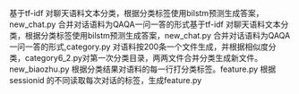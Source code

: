 基于tf-idf 对聊天语料文本分类，根据分类标签使用bilstm预测生成答案，new_chat.py 合并对话语料为QAQA一问一答的形式基于tf-idf 对聊天语料文本分类，根据分类标签使用bilstm预测生成答案，new_chat.py 合并对话语料为QAQA一问一答的形式,category.py 对语料按200条一个文件生成，并根据相似度分类，category6_2.py对第一次分类目录，两两文件合并分类生成新文件。new_biaozhu.py 根据分类结果对语料的每一行打分类标签。feature.py 根据sessionid 的不同读取每次对话的标签，生成feature.py
